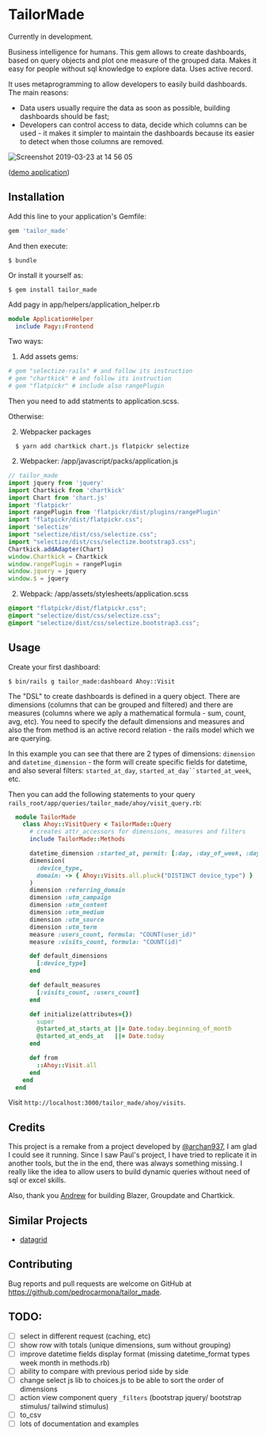 # TailorMade

Currently in development.

Business intelligence for humans. This gem allows to create dashboards, based on query objects and plot one measure of the grouped data. Makes it easy for people without sql knowledge to explore data. Uses active record.

It uses metaprogramming to allow developers to easily build dashboards. The main reasons:
- Data users usually require the data as soon as possible, building dashboards should be fast;
- Developers can control access to data, decide which columns can be used - it makes it simpler to maintain the dashboards because its easier to detect when those columns are removed.

![Screenshot 2019-03-23 at 14 56 05](https://user-images.githubusercontent.com/2815199/54867179-876f9b80-4d7d-11e9-8c71-208df1aa8c0d.png)

([demo application](https://github.com/pedrocarmona/tailor_made_example))

## Installation

Add this line to your application's Gemfile:

```ruby
gem 'tailor_made'
```

And then execute:

    $ bundle

Or install it yourself as:

    $ gem install tailor_made

Add pagy in app/helpers/application_helper.rb

```ruby
module ApplicationHelper
  include Pagy::Frontend
```

Two ways:

1. Add assets gems:

```ruby
# gem "selectize-rails" # and follow its instruction
# gem "chartkick" # and follow its instruction
# gem "flatpickr" # include also rangePlugin
```
Then you need to add statments to application.scss.

Otherwise:

2. Webpacker packages

```
  $ yarn add chartkick chart.js flatpickr selectize
```

2. Webpacker: /app/javascript/packs/application.js

```js
// tailor_made
import jquery from 'jquery'
import Chartkick from 'chartkick'
import Chart from 'chart.js'
import 'flatpickr'
import rangePlugin from 'flatpickr/dist/plugins/rangePlugin'
import "flatpickr/dist/flatpickr.css";
import 'selectize'
import "selectize/dist/css/selectize.css";
import "selectize/dist/css/selectize.bootstrap3.css";
Chartkick.addAdapter(Chart)
window.Chartkick = Chartkick
window.rangePlugin = rangePlugin
window.jquery = jquery
window.$ = jquery
```

2. Webpack: /app/assets/stylesheets/application.scss

```scss
@import "flatpickr/dist/flatpickr.css";
@import "selectize/dist/css/selectize.css";
@import "selectize/dist/css/selectize.bootstrap3.css";
```
## Usage

Create your first dashboard:

    $ bin/rails g tailor_made:dashboard Ahoy::Visit

The "DSL" to create dashboards is defined in a query object. There are dimensions (columns that can be grouped and filtered) and there are measures (columns where we aply a mathematical formula - sum, count, avg, etc). You need to specify the default dimensions and measures and also the from method is an active record relation - the rails model which we are querying.

In this example you can see that there are 2 types of dimensions: `dimension` and `datetime_dimension` - the form will create specific fields for datetime, and also several filters: `started_at_day`, `started_at_day``started_at_week`, etc.

Then you can add the following statements to your query `rails_root/app/queries/tailor_made/ahoy/visit_query.rb`:


```ruby
  module TailorMade
    class Ahoy::VisitQuery < TailorMade::Query
      # creates attr_accessors for dimensions, measures and filters
      include TailorMade::Methods

      datetime_dimension :started_at, permit: [:day, :day_of_week, :day_of_month, :week, :month_of_year]
      dimension(
        :device_type,
        domain: -> { Ahoy::Visits.all.pluck("DISTINCT device_type") }
      )
      dimension :referring_domain
      dimension :utm_campaign
      dimension :utm_content
      dimension :utm_medium
      dimension :utm_source
      dimension :utm_term
      measure :users_count, formula: "COUNT(user_id)"
      measure :visits_count, formula: "COUNT(id)"

      def default_dimensions
        [:device_type]
      end

      def default_measures
        [:visits_count, :users_count]
      end

      def initialize(attributes={})
        super
        @started_at_starts_at ||= Date.today.beginning_of_month
        @started_at_ends_at   ||= Date.today
      end

      def from
        ::Ahoy::Visit.all
      end
    end
  end
```

Visit `http://localhost:3000/tailor_made/ahoy/visits`.

## Credits

This project is a remake from a project developed by [@archan937](https://github.com/archan937), I am glad I could see it running. Since I saw Paul's project, I have tried to replicate it in another tools, but the in the end, there was always something missing. I really like the idea to allow users to build dynamic queries without need of sql or excel skills.

Also, thank you [Andrew](https://github.com/ankane) for building Blazer, Groupdate and Chartkick.

## Similar Projects

- [datagrid](https://github.com/bogdan/datagrid)

## Contributing

Bug reports and pull requests are welcome on GitHub at https://github.com/pedrocarmona/tailor_made.

## TODO:

- [ ] select in different request (caching, etc)
- [ ] show row with totals (unique dimensions, sum without grouping)
- [ ] improve datetime fields display format (missing datetime_format types week month in methods.rb)
- [ ] ability to compare with previous period side by side
- [ ] change select js lib to choices.js to be able to sort the order of dimensions
- [ ] action view component query `_filters` (bootstrap jquery/ bootstrap stimulus/ tailwind stimulus)
- [ ] to_csv
- [ ] lots of documentation and examples
